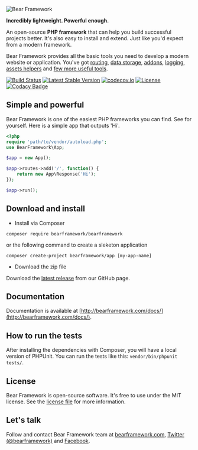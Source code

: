 ![Bear Framework](http://bearframework.github.io/bearframework-logo-for-github.png)

**Incredibly lightweight. Powerful enough.**

An open-source **PHP framework** that can help you build successful projects better. It's also easy to install and extend. Just like you'd expect from a modern framework.

Bear Framework provides all the basic tools you need to develop a modern website or application. You've got <a href="http://bearframework.com/docs/routing/">routing</a>, <a href="http://bearframework.com/docs/data/">data storage</a>, <a href="http://bearframework.com/docs/addons/">addons</a>, <a href="http://bearframework.com/docs/logging/">logging</a>, <a href="http://bearframework.com/docs/assets/">assets helpers</a> and <a href="http://bearframework.com/docs/">few more useful tools</a>.

[![Build Status](https://travis-ci.org/bearframework/bearframework.svg)](https://travis-ci.org/bearframework/bearframework)
[![Latest Stable Version](https://poser.pugx.org/bearframework/bearframework/v/stable)](https://packagist.org/packages/bearframework/bearframework)
[![codecov.io](https://codecov.io/github/bearframework/bearframework/coverage.svg?branch=master)](https://codecov.io/github/bearframework/bearframework?branch=master)
[![License](https://poser.pugx.org/bearframework/bearframework/license)](https://packagist.org/packages/bearframework/bearframework)
[![Codacy Badge](https://api.codacy.com/project/badge/grade/36a41361218145539175d0fc7b153f0f)](https://www.codacy.com/app/ivo_2/bearframework)

## Simple and powerful

Bear Framework is one of the easiest PHP frameworks you can find. See for yourself. Here is a simple app that outputs 'Hi'.
```php
<?php
require 'path/to/vendor/autoload.php';
use BearFramework\App;

$app = new App();

$app->routes->add('/', function() {
    return new App\Response('Hi');
});

$app->run();
```

## Download and install

* Install via Composer
```
composer require bearframework/bearframework
```
or the following command to create a sleketon application
```
composer create-project bearframework/app [my-app-name]
```

* Download the zip file

Download the [latest release](https://github.com/bearframework/bearframework/releases) from our GitHub page.

## Documentation
Documentation is available at [http://bearframework.com/docs/](http://bearframework.com/docs/).

## How to run the tests
After installing the dependencies with Composer, you will have a local version of PHPUnit. You can run the tests like this: `vendor/bin/phpunit tests/`.

## License
Bear Framework is open-source software. It's free to use under the MIT license. See the [license file](https://github.com/bearframework/bearframework/blob/master/LICENSE) for more information.

## Let's talk
Follow and contact Bear Framework team at [bearframework.com](http://bearframework.com), [Twitter (@bearframework)](https://twitter.com/bearframework) and [Facebook](https://www.facebook.com/bearframework/).

